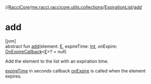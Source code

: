 //[RacciCore](../../../index.md)/[me.racci.raccicore.utils.collections](../index.md)/[ExpirationList](index.md)/[add](add.md)

# add

[jvm]\
abstract fun [add](add.md)(element: [E](index.md), expireTime: [Int](https://kotlinlang.org/api/latest/jvm/stdlib/kotlin/-int/index.html), onExpire: [OnExpireCallback](../index.md#1412320920%2FClasslikes%2F-1216412040)&lt;[E](index.md)&gt;? = null)

Add the element to the list with an expiration time.

[expireTime](add.md) in seconds callback [onExpire](add.md) is called when the element expires.

